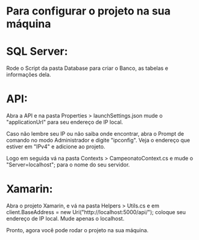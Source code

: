 # Para configurar o projeto na sua máquina

# SQL Server:
Rode o Script da pasta Database para criar o Banco, as tabelas e informações dela.

# API:
Abra a API e na pasta Properties > launchSettings.json
mude o "applicationUrl" para seu endereço de IP local.

Caso não lembre seu IP ou não saiba onde encontrar,
abra o Prompt de comando no modo Administrador e digite
"ipconfig". Veja o endereço que estiver em "IPv4" e adicione ao projeto.

Logo em seguida vá na pasta Contexts > CampeonatoContext.cs
e mude o "Server=localhost"; para o nome do seu servidor.

# Xamarin:
Abra o projeto Xamarin, e vá na pasta Helpers > Utils.cs
e em client.BaseAddress = new Uri("http://localhost:5000/api/"); coloque seu endereço de IP local.
Mude apenas o localhost.

Pronto, agora você pode rodar o projeto na sua máquina.

